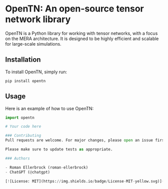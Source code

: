 # OpenTN: An open-source tensor network library

OpenTN is a Python library for working with tensor networks, with a focus on the MERA architecture. It is designed to be highly efficient and scalable for large-scale simulations.

## Installation

To install OpenTN, simply run:
```
pip install opentn
```

## Usage

Here is an example of how to use OpenTN:

```python
import opentn

# Your code here

### Contributing
Pull requests are welcome. For major changes, please open an issue first to discuss what you would like to change.

Please make sure to update tests as appropriate.

### Authors

- Roman Ellerbrock (roman-ellerbrock)
- ChatGPT (@chatgpt)

[![License: MIT](https://img.shields.io/badge/License-MIT-yellow.svg)](https://opensource.org/licenses/MIT)

